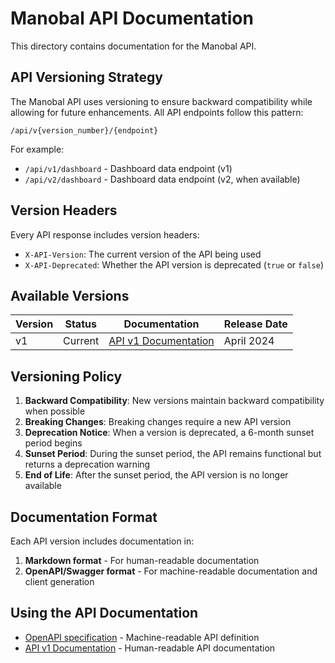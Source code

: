 # Manobal API Documentation

This directory contains documentation for the Manobal API.

## API Versioning Strategy

The Manobal API uses versioning to ensure backward compatibility while allowing for future enhancements. All API endpoints follow this pattern:

```
/api/v{version_number}/{endpoint}
```

For example:
- `/api/v1/dashboard` - Dashboard data endpoint (v1)
- `/api/v2/dashboard` - Dashboard data endpoint (v2, when available)

## Version Headers

Every API response includes version headers:

- `X-API-Version`: The current version of the API being used
- `X-API-Deprecated`: Whether the API version is deprecated (`true` or `false`)

## Available Versions

| Version | Status      | Documentation                   | Release Date |
|---------|-------------|--------------------------------|--------------|
| v1      | Current     | [API v1 Documentation](v1.md)  | April 2024   |

## Versioning Policy

1. **Backward Compatibility**: New versions maintain backward compatibility when possible
2. **Breaking Changes**: Breaking changes require a new API version
3. **Deprecation Notice**: When a version is deprecated, a 6-month sunset period begins
4. **Sunset Period**: During the sunset period, the API remains functional but returns a deprecation warning
5. **End of Life**: After the sunset period, the API version is no longer available

## Documentation Format

Each API version includes documentation in:

1. **Markdown format** - For human-readable documentation
2. **OpenAPI/Swagger format** - For machine-readable documentation and client generation

## Using the API Documentation

- [OpenAPI specification](v1/openapi.yaml) - Machine-readable API definition
- [API v1 Documentation](v1.md) - Human-readable API documentation 